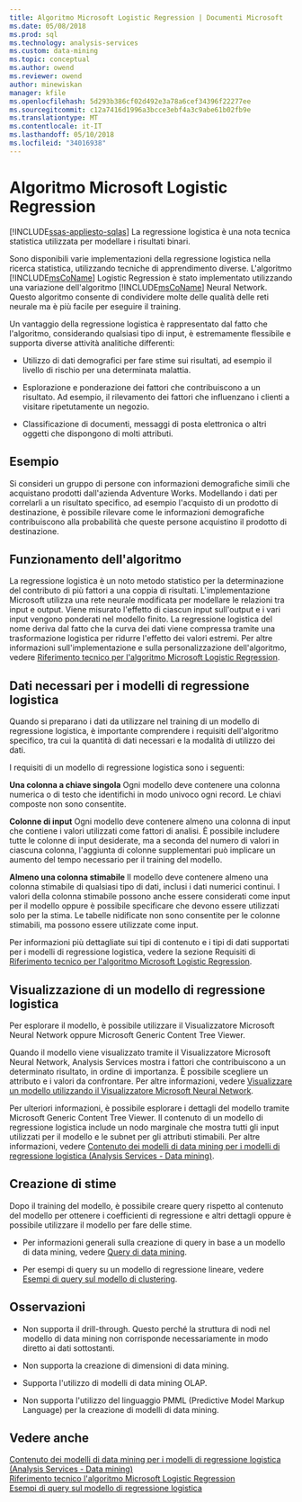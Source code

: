 ```yaml
---
title: Algoritmo Microsoft Logistic Regression | Documenti Microsoft
ms.date: 05/08/2018
ms.prod: sql
ms.technology: analysis-services
ms.custom: data-mining
ms.topic: conceptual
ms.author: owend
ms.reviewer: owend
author: minewiskan
manager: kfile
ms.openlocfilehash: 5d293b386cf02d492e3a78a6cef34396f22277ee
ms.sourcegitcommit: c12a7416d1996a3bcce3ebf4a3c9abe61b02fb9e
ms.translationtype: MT
ms.contentlocale: it-IT
ms.lasthandoff: 05/10/2018
ms.locfileid: "34016938"
---
```

# <a name="microsoft-logistic-regression-algorithm"></a>Algoritmo Microsoft Logistic Regression
[!INCLUDE[ssas-appliesto-sqlas](../../includes/ssas-appliesto-sqlas.md)]
  La regressione logistica è una nota tecnica statistica utilizzata per modellare i risultati binari.  
  
 Sono disponibili varie implementazioni della regressione logistica nella ricerca statistica, utilizzando tecniche di apprendimento diverse. L'algoritmo [!INCLUDE[msCoName](../../includes/msconame-md.md)] Logistic Regression è stato implementato utilizzando una variazione dell'algoritmo [!INCLUDE[msCoName](../../includes/msconame-md.md)] Neural Network. Questo algoritmo consente di condividere molte delle qualità delle reti neurale ma è più facile per eseguire il training.  
  
 Un vantaggio della regressione logistica è rappresentato dal fatto che l'algoritmo, considerando qualsiasi tipo di input, è estremamente flessibile e supporta diverse attività analitiche differenti:  
  
-   Utilizzo di dati demografici per fare stime sui risultati, ad esempio il livello di rischio per una determinata malattia.  
  
-   Esplorazione e ponderazione dei fattori che contribuiscono a un risultato. Ad esempio, il rilevamento dei fattori che influenzano i clienti a visitare ripetutamente un negozio.  
  
-   Classificazione di documenti, messaggi di posta elettronica o altri oggetti che dispongono di molti attributi.  
  
## <a name="example"></a>Esempio  
 Si consideri un gruppo di persone con informazioni demografiche simili che acquistano prodotti dall'azienda Adventure Works. Modellando i dati per correlarli a un risultato specifico, ad esempio l'acquisto di un prodotto di destinazione, è possibile rilevare come le informazioni demografiche contribuiscono alla probabilità che queste persone acquistino il prodotto di destinazione.  
  
## <a name="how-the-algorithm-works"></a>Funzionamento dell'algoritmo  
 La regressione logistica è un noto metodo statistico per la determinazione del contributo di più fattori a una coppia di risultati. L'implementazione Microsoft utilizza una rete neurale modificata per modellare le relazioni tra input e output. Viene misurato l'effetto di ciascun input sull'output e i vari input vengono ponderati nel modello finito. La regressione logistica del nome deriva dal fatto che la curva dei dati viene compressa tramite una trasformazione logistica per ridurre l'effetto dei valori estremi. Per altre informazioni sull'implementazione e sulla personalizzazione dell'algoritmo, vedere [Riferimento tecnico per l'algoritmo Microsoft Logistic Regression](../../analysis-services/data-mining/microsoft-logistic-regression-algorithm-technical-reference.md).  
  
## <a name="data-required-for-logistic-regression-models"></a>Dati necessari per i modelli di regressione logistica  
 Quando si preparano i dati da utilizzare nel training di un modello di regressione logistica, è importante comprendere i requisiti dell'algoritmo specifico, tra cui la quantità di dati necessari e la modalità di utilizzo dei dati.  
  
 I requisiti di un modello di regressione logistica sono i seguenti:  
  
 **Una colonna a chiave singola** Ogni modello deve contenere una colonna numerica o di testo che identifichi in modo univoco ogni record. Le chiavi composte non sono consentite.  
  
 **Colonne di input** Ogni modello deve contenere almeno una colonna di input che contiene i valori utilizzati come fattori di analisi. È possibile includere tutte le colonne di input desiderate, ma a seconda del numero di valori in ciascuna colonna, l'aggiunta di colonne supplementari può implicare un aumento del tempo necessario per il training del modello.  
  
 **Almeno una colonna stimabile** Il modello deve contenere almeno una colonna stimabile di qualsiasi tipo di dati, inclusi i dati numerici continui. I valori della colonna stimabile possono anche essere considerati come input per il modello oppure è possibile specificare che devono essere utilizzati solo per la stima. Le tabelle nidificate non sono consentite per le colonne stimabili, ma possono essere utilizzate come input.  
  
 Per informazioni più dettagliate sui tipi di contenuto e i tipi di dati supportati per i modelli di regressione logistica, vedere la sezione Requisiti di [Riferimento tecnico per l'algoritmo Microsoft Logistic Regression](../../analysis-services/data-mining/microsoft-logistic-regression-algorithm-technical-reference.md).  
  
## <a name="viewing-a-logistic-regression-model"></a>Visualizzazione di un modello di regressione logistica  
 Per esplorare il modello, è possibile utilizzare il Visualizzatore Microsoft Neural Network oppure Microsoft Generic Content Tree Viewer.  
  
 Quando il modello viene visualizzato tramite il Visualizzatore Microsoft Neural Network, Analysis Services mostra i fattori che contribuiscono a un determinato risultato, in ordine di importanza. È possibile scegliere un attributo e i valori da confrontare. Per altre informazioni, vedere [Visualizzare un modello utilizzando il Visualizzatore Microsoft Neural Network](../../analysis-services/data-mining/browse-a-model-using-the-microsoft-neural-network-viewer.md).  
  
 Per ulteriori informazioni, è possibile esplorare i dettagli del modello tramite Microsoft Generic Content Tree Viewer. Il contenuto di un modello di regressione logistica include un nodo marginale che mostra tutti gli input utilizzati per il modello e le subnet per gli attributi stimabili. Per altre informazioni, vedere [Contenuto dei modelli di data mining per i modelli di regressione logistica &#40;Analysis Services - Data mining&#41;](../../analysis-services/data-mining/mining-model-content-for-logistic-regression-models.md).  
  
## <a name="creating-predictions"></a>Creazione di stime  
 Dopo il training del modello, è possibile creare query rispetto al contenuto del modello per ottenere i coefficienti di regressione e altri dettagli oppure è possibile utilizzare il modello per fare delle stime.  
  
-   Per informazioni generali sulla creazione di query in base a un modello di data mining, vedere [Query di data mining](../../analysis-services/data-mining/data-mining-queries.md).  
  
-   Per esempi di query su un modello di regressione lineare, vedere [Esempi di query sul modello di clustering](../../analysis-services/data-mining/clustering-model-query-examples.md).  
  
## <a name="remarks"></a>Osservazioni  
  
-   Non supporta il drill-through. Questo perché la struttura di nodi nel modello di data mining non corrisponde necessariamente in modo diretto ai dati sottostanti.  
  
-   Non supporta la creazione di dimensioni di data mining.  
  
-   Supporta l'utilizzo di modelli di data mining OLAP.  
  
-   Non supporta l'utilizzo del linguaggio PMML (Predictive Model Markup Language) per la creazione di modelli di data mining.  
  
## <a name="see-also"></a>Vedere anche  
 [Contenuto dei modelli di data mining per i modelli di regressione logistica &#40;Analysis Services - Data mining&#41;](../../analysis-services/data-mining/mining-model-content-for-logistic-regression-models.md)   
 [Riferimento tecnico l'algoritmo Microsoft Logistic Regression](../../analysis-services/data-mining/microsoft-logistic-regression-algorithm-technical-reference.md)   
 [Esempi di query sul modello di regressione logistica](../../analysis-services/data-mining/logistic-regression-model-query-examples.md)  
  
  
